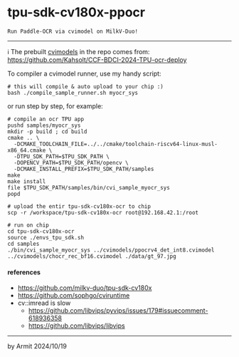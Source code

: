 # tpu-sdk-cv180x-ppocr

    Run Paddle-OCR via cvimodel on MilkV-Duo! 

----

ℹ The prebuilt [cvimodels](./cvimodels) in the repo comes from: https://github.com/Kahsolt/CCF-BDCI-2024-TPU-ocr-deploy

To compiler a cvimodel runner, use my handy script:

```shell
# this will compile & auto upload to your chip :)
bash ./compile_sample_runner.sh myocr_sys
```

or run step by step, for example:

```shell
# compile an ocr TPU app
pushd samples/myocr_sys
mkdir -p build ; cd build
cmake .. \
  -DCMAKE_TOOLCHAIN_FILE=../../cmake/toolchain-riscv64-linux-musl-x86_64.cmake \
  -DTPU_SDK_PATH=$TPU_SDK_PATH \
  -DOPENCV_PATH=$TPU_SDK_PATH/opencv \
  -DCMAKE_INSTALL_PREFIX=$TPU_SDK_PATH/samples
make
make install
file $TPU_SDK_PATH/samples/bin/cvi_sample_myocr_sys
popd

# upload the entir tpu-sdk-cv180x-ocr to chip
scp -r /workspace/tpu-sdk-cv180x-ocr root@192.168.42.1:/root

# run on chip
cd tpu-sdk-cv180x-ocr
source ./envs_tpu_sdk.sh
cd samples
./bin/cvi_sample_myocr_sys ../cvimodels/ppocrv4_det_int8.cvimodel  ../cvimodels/chocr_rec_bf16.cvimodel ./data/gt_97.jpg
```

#### references

- https://github.com/milkv-duo/tpu-sdk-cv180x
- https://github.com/sophgo/cviruntime
- cv::imread is slow 
  - https://github.com/libvips/pyvips/issues/179#issuecomment-618936358
  - https://github.com/libvips/libvips

----
by Armit
2024/10/19
